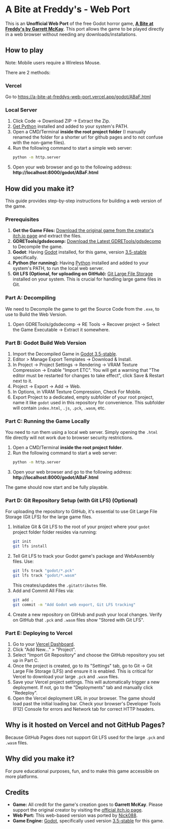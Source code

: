 # A Bite at Freddy's - Web Port

This is an **Unofficial Web Port** of the free Godot horror game, [**A Bite at Freddy's by Garrett McKay**](https://garrett-mckay.itch.io/a-bite-at-freddys). This port allows the game to be played directly in a web browser without needing any downloads/installations.

## How to play

Note: Mobile users require a Wireless Mouse.

There are 2 methods:

### Vercel
Go to https://a-bite-at-freddys-web-port.vercel.app/godot/ABaF.html

### Local Server
1. Click Code -> Download ZIP -> Extract the Zip.
2. [Get Python](https://www.python.org/downloads/) installed and added to your system's PATH.
3. Open a CMD/Terminal **inside the root project folder** (I manually renamed the folder for a shorter url for github pages and to not confuse with the non-game files).
4. Run the following command to start a simple web server:
    ```bash
    python -m http.server
    ```
5. Open your web browser and go to the following address:
    **http://localhost:8000/godot/ABaF.html**


## How did you make it?

This guide provides step-by-step instructions for building a web version of the game.

### Prerequisites

1. **Get the Game Files:** [Download the original game from the creator's itch.io page](https://garrett-mckay.itch.io/a-bite-at-freddys) and extract the files.
2. **GDRETools/gdsdecomp:** [Download the Latest GDRETools/gdsdecomp](https://github.com/GDRETools/gdsdecomp/releases/latest) to Decompile the game.
3. **Godot**: Having [Godot](https://godotengine.org/download) installed, for this game, version [3.5-stable](https://github.com/godotengine/godot-builds/releases/tag/3.5-stable) specifically.
4. **Python (for running):** Having [Python](https://www.python.org/downloads/) installed and added to your system's PATH, to run the local web server.
5. **Git LFS (Optional, for uploading on GitHub):** [Git Large File Storage](https://git-lfs.github.com/) installed on your system. This is crucial for handling large game files in Git.


### Part A: Decompiling

We need to Decompile the game to get the Source Code from the `.exe`, to use to Build the Web Version.

1. Open GDRETools/gdsdecomp -> RE Tools -> Recover project -> Select the Game Executable -> Extract it somewhere.

### Part B: Godot Build Web Version

1. Import the Decompiled Game in [Godot 3.5-stable](https://github.com/godotengine/godot-builds/releases/tag/3.5-stable).
2. Editor > Manage Export Templates -> Download & Install.
3. In Project -> Project Settings -> Rendering -> VRAM Texture Compression -> Enable "Import ETC". You will get a warning that "The editor must be restarted for changes to take effect", click Save & Restart next to it.
4. Project -> Export -> Add -> Web.
5. In Options, in VRAM Texture Compression, Check For Mobile.
6. Export Project to a dedicated, empty subfolder of your root project, name it like `godot` used in this repository for convenience. This subfolder will contain `index.html`, `.js`, `.pck`, `.wasm`, etc.

### Part C: Running the Game Locally

You need to run them using a local web server. Simply opening the `.html` file directly will not work due to browser security restrictions.

1. Open a CMD/Terminal **inside the root project folder**.
3. Run the following command to start a web server:
    ```bash
    python -m http.server
    ```
4. Open your web browser and go to the following address:
    **http://localhost:8000/godot/ABaF.html**

The game should now start and be fully playable.

### Part D: Git Repository Setup (with Git LFS) (Optional)

For uploading the repository to GitHub, it's essential to use Git Large File Storage (Git LFS) for the large game files.

1. Initialize Git & Git LFS to the root of your project where your `godot` project folder folder resides via running:
    ```bash
    git init
    git lfs install
    ```
2. Tell Git LFS to track your Godot game's package and WebAssembly files. Use:
    ```bash
    git lfs track "godot/*.pck"
    git lfs track "godot/*.wasm"
    ```
    This creates/updates the `.gitattributes` file.
3. Add and Commit All Files via:
    ```bash
    git add .
    git commit -m "Add Godot web export, Git LFS tracking"
    ```
4. Create a new repository on GitHub and push your local changes. Verify on GitHub that `.pck` and `.wasm` files show "Stored with Git LFS".
    
### Part E: Deploying to Vercel
1. Go to your [Vercel Dashboard](https://vercel.com/dashboard).
2. Click "Add New..." > "Project".
3. Select "Import Git Repository" and choose the GitHub repository you set up in Part C.
4. Once the project is created, go to its "Settings" tab, go to Git -> Git Large File Storage (LFS) and ensure it is enabled. This is critical for Vercel to download your large `.pck` and `.wasm` files.
5. Save your Vercel project settings. This will automatically trigger a new deployment. If not, go to the "Deployments" tab and manually click "Redeploy".
6. Open the Vercel deployment URL in your browser. The game should load past the initial loading bar. Check your browser's Developer Tools (F12) Console for errors and Network tab for correct HTTP headers.


## Why is it hosted on Vercel and not GitHub Pages?

Because GitHub Pages does not support Git LFS used for the large ``.pck`` and ``.wasm`` files.


## Why did you make it?

For pure educational purposes, fun, and to make this game accessible on more platforms.


## Credits

- **Game:** All credit for the game's creation goes to **Garrett McKay**. Please support the original creator by visiting the [official itch.io page](https://garrett-mckay.itch.io/a-bite-at-freddys).
- **Web Port:** This web-based version was ported by [Nick088](https://linktr.ee/nick088).
- **Game Engine:** [Godot](https://godotengine.org/), specifically used version [3.5-stable](https://github.com/godotengine/godot-builds/releases/tag/3.5-stable) for this game.